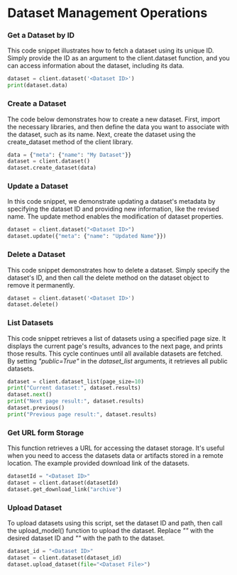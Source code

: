 # Dataset Management Operations

### Get a Dataset by ID
This code snippet illustrates how to fetch a dataset using its unique ID. Simply provide the ID as an argument to the client.dataset function, and you can access information about the dataset, including its data.

```python
dataset = client.dataset('<Dataset ID>')
print(dataset.data)
```

### Create a Dataset
The code below demonstrates how to create a new dataset. First, import the necessary libraries, and then define the data you want to associate with the dataset, such as its name. Next, create the dataset using the create_dataset method of the client library.

```python
data = {"meta": {"name": "My Dataset"}}
dataset = client.dataset()
dataset.create_dataset(data)
```

### Update a Dataset
In this code snippet, we demonstrate updating a dataset's metadata by specifying the dataset ID and providing new information, like the revised name. The update method enables the modification of dataset properties.

```python
dataset = client.dataset("<Dataset ID>")
dataset.update({"meta": {"name": "Updated Name"}})
```

### Delete a Dataset
This code snippet demonstrates how to delete a dataset. Simply specify the dataset's ID, and then call the delete method on the dataset object to remove it permanently.

```python
dataset = client.dataset('<Dataset ID>')
dataset.delete()
```

### List Datasets
This code snippet retrieves a list of datasets using a specified page size. It displays the current page's results, advances to the next page, and prints those results. This cycle continues until all available datasets are fetched. By setting *"public=True"* in the *dataset_list* arguments, it retrieves all public datasets.

```python
dataset = client.dataset_list(page_size=10)
print("Current dataset:", dataset.results)
dataset.next()
print("Next page result:", dataset.results)
dataset.previous()
print("Previous page result:", dataset.results)
```

### Get URL form Storage
This function retrieves a URL for accessing the dataset storage. It's useful when you need to access the datasets data or artifacts stored in a remote location. The example provided download link of the datasets.

```python
datasetId = "<Dataset ID>"
dataset = client.dataset(datasetId)
dataset.get_download_link("archive")
```

### Upload Dataset
To upload datasets using this script, set the dataset ID and path, then call the upload_model() function to upload the dataset. Replace *"<Dataset ID>"* with the desired dataset ID and *"<Dataset File>"* with the path to the dataset.

```python
dataset_id = "<Dataset ID>"
dataset = client.dataset(dataset_id)
dataset.upload_dataset(file="<Dataset File>")
```
